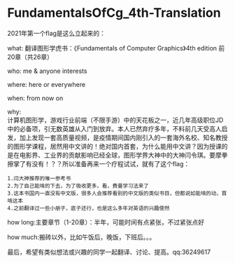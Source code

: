 # FundamentalsOfCg_4th-Translation
2021年第一个flag是这么立起来的：

what:	翻译图形学虎书：《Fundamentals of Computer Graphics》4th edition 前20章（共26章）

who:	me & anyone interests

where:	here or everywhere

when:	from now on

why:	
计算机图形学，游戏行业前端（不限手游）中的天花板之一，近几年高级职位JD中的必备项，引无数英雄从入门到放弃。本人已然弃疗多年，不料前几天受高人启发，加上发现一套高质量视频，是疫情期间国内刚引入的一套海外名校、知名教授的图形学课程，居然用中文讲的！绝对国内首套，为什么能用中文讲？因为授课的是在电影界、工业界的贡献影响已经全球，图形学界大神中的大神闫令琪。要摩拳擦掌了有没有！？？所以准备再来一个疗程试试，就有了这个flag：  

	1.闫大神推荐的唯一参考书
	2.为了自己能啃的下去，为了吸收更多，看，费曼学习法来了
	3.这本书国内一直没有中文版，很多人会推荐看别的中文版的类似书目，但都说如能啃的动，首啃这本
	4.之前翻译过一些小册子，底子还行，也是这么多年对英语的兴趣使然

how long:主要章节（1-20章）：半年，可能时间有点紧张，不过紧张点好

how much:搬砖以外，比如午饭后，晚饭，下班后。。。

最后，希望有类似想法或兴趣的同学一起翻译、讨论、提高。qq:36249617

